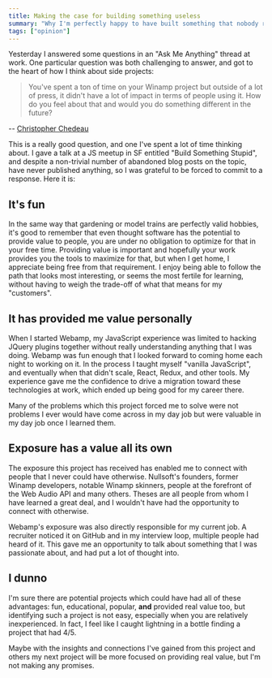 ```yaml
---
title: Making the case for building something useless
summary: "Why I'm perfectly happy to have built something that nobody really uses."
tags: ["opinion"]
---
```


Yesterday I answered some questions in an "Ask Me Anything" thread at work. One particular question was both challenging to answer, and got to the heart of how I think about side projects:

> You've spent a ton of time on your Winamp project but outside of a lot of press, it didn't have a lot of impact in terms of people using it. How do you feel about that and would you do something different in the future?

-- [Christopher Chedeau](http://blog.vjeux.com/)

This is a really good question, and one I've spent a lot of time thinking about. I gave a talk at a JS meetup in SF entitled "Build Something Stupid", and despite a non-trivial number of abandoned blog posts on the topic, have never published anything, so I was grateful to be forced to commit to a response. Here it is:

## It's fun

In the same way that gardening or model trains are perfectly valid hobbies, it's good to remember that even thought software has the potential to provide value to people, you are under no obligation to optimize for that in your free time. Providing value is important and hopefully your work provides you the tools to maximize for that, but when I get home, I appreciate being free from that requirement. I enjoy being able to follow the path that looks most interesting, or seems the most fertile for learning, without having to weigh the trade-off of what that means for my "customers".

## It has provided me value personally

When I started Webamp, my JavaScript experience was limited to hacking JQuery plugins together without really understanding anything that I was doing. Webamp was fun enough that I looked forward to coming home each night to working on it. In the process I taught myself "vanilla JavaScript", and eventually when that didn't scale, React, Redux, and other tools. My experience gave me the confidence to drive a migration toward these technologies at work, which ended up being good for my career there.

Many of the problems which this project forced me to solve were not problems I ever would have come across in my day job but were valuable in my day job once I learned them.

## Exposure has a value all its own

The exposure this project has received has enabled me to connect with people that I never could have otherwise. Nullsoft's founders, former Winamp developers, notable Winamp skinners, people at the forefront of the Web Audio API and many others. Theses are all people from whom I have learned a great deal, and I wouldn't have had the opportunity to connect with otherwise.

Webamp's exposure was also directly responsible for my current job. A recruiter noticed it on GitHub and in my interview loop, multiple people had heard of it. This gave me an opportunity to talk about something that I was passionate about, and had put a lot of thought into.

## I dunno

I'm sure there are potential projects which could have had all of these advantages: fun, educational, popular, **and** provided real value too, but identifying such a project is not easy, especially when you are relatively inexperienced. In fact, I feel like I caught lightning in a bottle finding a project that had 4/5.

Maybe with the insights and connections I've gained from this project and others my next project will be more focused on providing real value, but I'm not making any promises.
